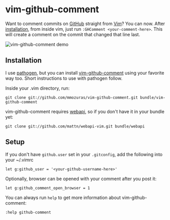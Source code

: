 # vim-github-comment

Want to comment commits on [GitHub] straight from [Vim]? You can now. After [installation](#installation), from inside vim, just run `:GHComment <your-comment-here>`. This will create a comment on the commit that changed that line last.

![vim-github-comment demo](/doc/vim-github-comment.gif "")

## Installation

I use [pathogen], but you can install [vim-github-comment] using your favorite way too. Short instructions to use with pathogen follow.

Inside your .vim directory, run:

    git clone git://github.com/mmozuras/vim-github-comment.git bundle/vim-github-comment

vim-github-comment requires [webapi], so if you don't have it in your bundle yet:

    git clone git://github.com/mattn/webapi-vim.git bundle/webapi

## Setup

If you don't have `github.user` set in your `.gitconfig`, add the following
into your ~/.vimrc

    let g:github_user = '<your-github-username-here>'

Optionally, browser can be opened with your comment after you post it:

    let g:github_comment_open_browser = 1

You can always run `help` to get more information about vim-github-comment:

    :help github-comment

[vim-github-comment]://github.com/mmozuras/vim-github-comment
[webapi]://github.com/mattn/webapi-vim
[pathogen]://github.com/tpope/vim-pathogen
[Vim]:http://www.vim.org
[GitHub]://github.com
